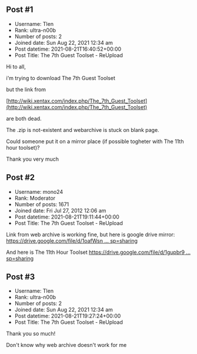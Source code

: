 ## Post #1
- Username: Tlen
- Rank: ultra-n00b
- Number of posts: 2
- Joined date: Sun Aug 22, 2021 12:34 am
- Post datetime: 2021-08-21T16:40:52+00:00
- Post Title: The 7th Guest Toolset - ReUpload

Hi to all,

i'm trying to download The 7th Guest Toolset

but the link from

[http://wiki.xentax.com/index.php/The_7th_Guest_Toolset](http://wiki.xentax.com/index.php/The_7th_Guest_Toolset)

are both dead.

The .zip is not-existent and webarchive is stuck on blank page.

Could someone put it on a mirror place (if possible togheter with The 11th hour toolset)?

Thank you very much
## Post #2
- Username: mono24
- Rank: Moderator
- Number of posts: 1671
- Joined date: Fri Jul 27, 2012 12:06 am
- Post datetime: 2021-08-21T19:11:44+00:00
- Post Title: The 7th Guest Toolset - ReUpload

Link from web archive is working fine,
but here is google drive mirror:
[https://drive.google.com/file/d/1oafWsn ... sp=sharing](https://drive.google.com/file/d/1oafWsnkqs6Hwy64feZTnRATVfbwbETd5/view?usp=sharing)

And here is The 11th Hour Toolset
[https://drive.google.com/file/d/1gupbr9 ... sp=sharing](https://drive.google.com/file/d/1gupbr9rvM4gqIGyEYw8vFbhwuBWJjHH6/view?usp=sharing)
## Post #3
- Username: Tlen
- Rank: ultra-n00b
- Number of posts: 2
- Joined date: Sun Aug 22, 2021 12:34 am
- Post datetime: 2021-08-21T19:27:24+00:00
- Post Title: The 7th Guest Toolset - ReUpload

Thank you so much!

Don't know why web archive doesn't work for me
